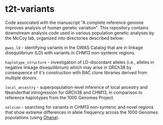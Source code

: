# t2t-variants

Code associated with the manuscript "A complete reference genome improves analysis of human genetic variation". This repository contains downstream analysis code used in various population genetic analyses by the McCoy lab, organized into directories described below:

`gwas_ld` - identifying variants in the GWAS Catalog that are in linkage disequilibrium (LD) with variants in CHM13 non-syntenic regions.

`haplotype_structure` - investigation of LD-discordant alleles (i.e., alleles in negative linkage disequilibrium) which may arise in GRCh38 by consequence of it's construction with BAC clone libraries derived from multiple donors.

`local_ancestry` - superpopulation-level inference of local ancestry and Neanderthal introgression for GRCh38 and CHM13, in comparison to reference haplotypes from the 1000 Genomes Project.

`selscan` - searching for variants in CHM13 non-syntenic and novel regions that show extreme differences in allele frequency across the 1000 Genomes populations (using [Ohana](https://github.com/jade-cheng/ohana)).

